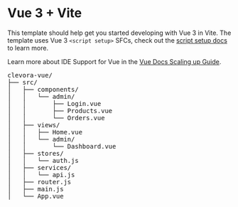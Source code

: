 # Vue 3 + Vite

This template should help get you started developing with Vue 3 in Vite. The template uses Vue 3 `<script setup>` SFCs, check out the [script setup docs](https://v3.vuejs.org/api/sfc-script-setup.html#sfc-script-setup) to learn more.

Learn more about IDE Support for Vue in the [Vue Docs Scaling up Guide](https://vuejs.org/guide/scaling-up/tooling.html#ide-support).
<pre>
clevora-vue/
├── src/
│   ├── components/
│   │   └── admin/
│   │       ├── Login.vue
│   │       ├── Products.vue
│   │       └── Orders.vue
│   ├── views/
│   │   ├── Home.vue
│   │   └── admin/
│   │       └── Dashboard.vue
│   ├── stores/
│   │   └── auth.js
│   ├── services/
│   │   └── api.js
│   ├── router.js
│   ├── main.js
│   └── App.vue
</pre>